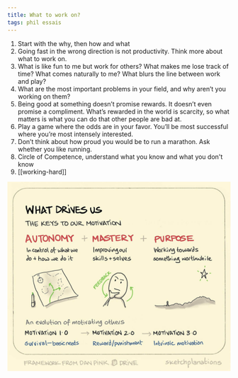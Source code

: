 ```yaml
---
title: What to work on?
tags: phil essais
---
```


1. Start with the why, then how and what 
2. Going fast in the wrong direction is not productivity. Think more about what to work on.
3. What is like fun to me but work for others? What makes me lose track of time? What comes naturally to me? What blurs the line between work and play?
4. What are the most important problems in your field, and why aren’t you working on them? 
5. Being good at something doesn’t promise rewards. It doesn’t even promise a compliment. What’s rewarded in the world is scarcity, so what matters is what you can do that other people are bad at.
6. Play a game where the odds are in your favor. You’ll be most successful where you’re most intensely interested.
7. Don’t think about how proud you would be to run a marathon. Ask whether you like running.
8. Circle of Competence, understand what you know and what you don't know 
9. [[working-hard]]

![](/static/img/what-drives-us.jpeg)

